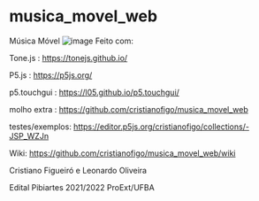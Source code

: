 # musica_movel_web
Música Móvel 
![image](https://user-images.githubusercontent.com/50990/173410109-f78c456a-bf04-489c-b95d-9c00e8ae5f60.png)
Feito com:

Tone.js : https://tonejs.github.io/
 
P5.js : https://p5js.org/

p5.touchgui : https://l05.github.io/p5.touchgui/

molho extra : https://github.com/cristianofigo/musica_movel_web

testes/exemplos: https://editor.p5js.org/cristianofigo/collections/-JSP_WZJn

Wiki: https://github.com/cristianofigo/musica_movel_web/wiki


Cristiano Figueiró e Leonardo Oliveira

Edital Pibiartes 2021/2022 ProExt/UFBA
